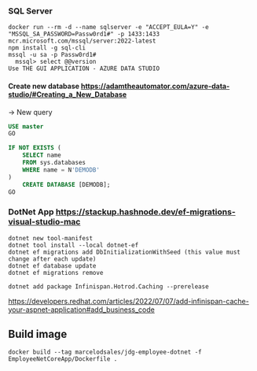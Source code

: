 ### SQL Server
```
docker run --rm -d --name sqlserver -e "ACCEPT_EULA=Y" -e "MSSQL_SA_PASSWORD=Passw0rd1#" -p 1433:1433 mcr.microsoft.com/mssql/server:2022-latest
npm install -g sql-cli
mssql -u sa -p Passw0rd1#
  mssql> select @@version
Use THE GUI APPLICATION - AZURE DATA STUDIO

```
#### Create new database https://adamtheautomator.com/azure-data-studio/#Creating_a_New_Database
-> New query  
```sql
USE master
GO

IF NOT EXISTS (
    SELECT name
    FROM sys.databases
    WHERE name = N'DEMODB'
)
    CREATE DATABASE [DEMODB];
GO
```

### DotNet App https://stackup.hashnode.dev/ef-migrations-visual-studio-mac

```
dotnet new tool-manifest
dotnet tool install --local dotnet-ef
dotnet ef migrations add DbInitializationWithSeed (this value must change after each update)
dotnet ef database update
dotnet ef migrations remove

dotnet add package Infinispan.Hotrod.Caching --prerelease
```

https://developers.redhat.com/articles/2022/07/07/add-infinispan-cache-your-aspnet-application#add_business_code


## Build image
```
docker build --tag marcelodsales/jdg-employee-dotnet -f EmployeeNetCoreApp/Dockerfile .
```
